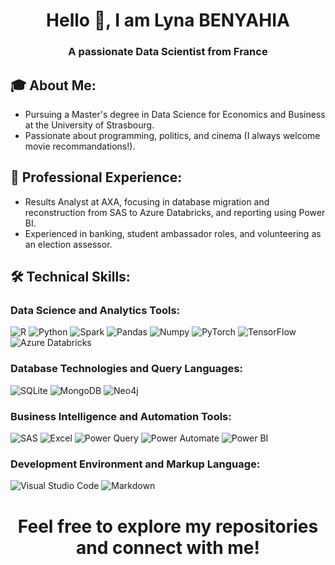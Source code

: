 <h1 align="center">Hello 👋, I am Lyna BENYAHIA</h1>
<h3 align="center">A passionate Data Scientist from France</h3>

## 🎓 About Me:

  * Pursuing a Master's degree in Data Science for Economics and Business at the University of Strasbourg. 
  * Passionate about programming, politics, and cinema (I always welcome movie recommandations!). 


## 💼 Professional Experience: 

  * Results Analyst at AXA, focusing in database migration and reconstruction from SAS to Azure Databricks, and reporting using Power BI. 
  * Experienced in banking, student ambassador roles, and volunteering as an election assessor. 

## 🛠️ Technical Skills: 

### Data Science and Analytics Tools:
![R](https://img.shields.io/badge/-R-05122A?style=flat-square&logo=R&color=353535)
![Python](https://img.shields.io/badge/-Python-05122A?style=flat-square&logo=Python&color=353535)
![Spark](https://img.shields.io/badge/-Spark-05122A?style=flat-square&logo=Spark&color=353535)
![Pandas](https://img.shields.io/badge/-Pandas-05122A?style=flat-square&logo=Pandas&color=353535)
![Numpy](https://img.shields.io/badge/-Numpy-05122A?style=flat-square&logo=Numpy&color=353535)
![PyTorch](https://img.shields.io/badge/-pytorch-05122A?style=flat-square&logo=pytorch&color=353535)
![TensorFlow](https://img.shields.io/badge/-TensorFlow-05122A?style=flat-square&logo=TensorFlow&color=353535)
![Azure Databricks](https://img.shields.io/badge/-Azure%20Databricks-05122A?style=flat-square&logo=Azure-Databricks&color=353535)

### Database Technologies and Query Languages:
![SQLite](https://img.shields.io/badge/-SQLite-05122A?style=flat-square&logo=SQLite&color=353535)
![MongoDB](https://img.shields.io/badge/-MongoDB-05122A?style=flat-square&logo=MongoDB&color=353535)
![Neo4j](https://img.shields.io/badge/-Neo4j-05122A?style=flat-square&logo=Neo4j&color=353535)

### Business Intelligence and Automation Tools:
![SAS](https://img.shields.io/badge/-SAS-05122A?style=flat-square&logo=SAS&color=353535)
![Excel](https://img.shields.io/badge/-Excel-05122A?style=flat-square&logo=Excel&color=353535)
![Power Query](https://img.shields.io/badge/-Power%20Query-05122A?style=flat-square&logo=Power-Query&color=353535)
![Power Automate](https://img.shields.io/badge/-Power%20Automate-05122A?style=flat-square&logo=Power-Automate&color=353535)
![Power BI](https://img.shields.io/badge/-Power%20BI-05122A?style=flat-square&logo=Power-BI&color=353535)

### Development Environment and Markup Language:
![Visual Studio Code](https://img.shields.io/badge/-Visual%20Studio%20Code-05122A?style=flat-square&logo=Visual-Studio-Code&color=353535)
![Markdown](https://img.shields.io/badge/-Markdown-05122A?style=flat-square&logo=Markdown&color=353535)



<h1 align="center">Feel free to explore my repositories and connect with me!</h1>
